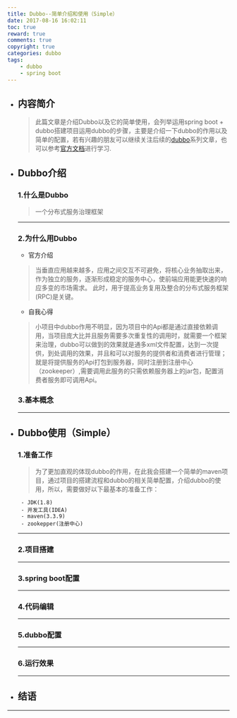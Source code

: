 ```yaml
---
title: Dubbo--简单介绍和使用（Simple）
date: 2017-08-16 16:02:11
toc: true
reward: true
comments: true
copyright: true
categories: dubbo
tags:
	- dubbo
	- spring boot
---
```


-  ## 内容简介

	> 此篇文章是介绍Dubbo以及它的简单使用，会列举运用spring boot + dubbo搭建项目运用dubbo的步骤，主要是介绍一下dubbo的作用以及简单的配置，若有兴趣的朋友可以继续关注后续的[dubbo][1]系列文章，也可以参考[官方文档][2]进行学习.

<!-- more -->

-  ## Dubbo介绍
	
	### 1.什么是Dubbo

	> 一个分布式服务治理框架

	---

	### 2.为什么用Dubbo

	- 官方介绍

	> 当垂直应用越来越多，应用之间交互不可避免，将核心业务抽取出来，作为独立的服务，逐渐形成稳定的服务中心，使前端应用能更快速的响应多变的市场需求。 此时，用于提高业务复用及整合的分布式服务框架(RPC)是关键。

	- 自我心得

	> 小项目中dubbo作用不明显，因为项目中的Api都是通过直接依赖调用，当项目庞大比并且服务需要多次重复性的调用时，就需要一个框架来治理，dubbo可以做到的效果就是通多xml文件配置，达到一次提供，到处调用的效果，并且和可以对服务的提供者和消费者进行管理；就是将提供服务的Api打包到服务器，同时注册到注册中心（zookeeper）,需要调用此服务的只需依赖服务器上的jar包，配置消费者服务即可调用Api。

	### 3.基本概念

	



	---

-  ## Dubbo使用（Simple）


	### 1.准备工作

	> 为了更加直观的体现dubbo的作用，在此我会搭建一个简单的maven项目，通过项目的搭建流程和dubbo的相关简单配置，介绍dubbo的使用，所以，需要做好以下最基本的准备工作：

		- JDK(1.8)
		- 开发工具(IDEA)
		- maven(3.3.9)
		- zookepper(注册中心)

	---

	### 2.项目搭建

	---

	### 3.spring boot配置

	---

	### 4.代码编辑

	---

	### 5.dubbo配置

	---

	### 6.运行效果

	---


- ## 结语

---




[1]: http://dubbo.io/user-guide/
[2]: http://dubbo.io/user-guide/ 
